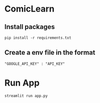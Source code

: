 # ComicLearn

## Install packages

```
pip install -r requirements.txt
```

## Create a env file in the format
```
"GOOGLE_API_KEY" : "API_KEY"
```

# Run App
```streamlit run app.py```
